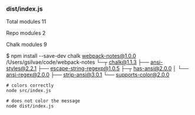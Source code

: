 
### dist/index.js

Total modules 11

Repo modules 2

Chalk modules 9

$ npm install --save-dev chalk
webpack-notes@1.0.0 /Users/gsilvae/code/webpack-notes
└─┬ chalk@1.1.3 
  ├── ansi-styles@2.2.1 
  ├── escape-string-regexp@1.0.5 
  ├─┬ has-ansi@2.0.0 
  │ └── ansi-regex@2.0.0 
  ├── strip-ansi@3.0.1 
  └── supports-color@2.0.0

```
# colors correctly
node src/index.js
```

```
# does not color the message 
node dist/index.js
```
